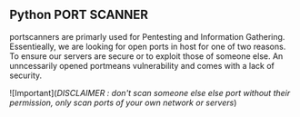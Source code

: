 ## Python PORT SCANNER

portscanners are primarly used for Pentesting and Information Gathering. Essentieally, we are looking for open ports in host for one of two reasons. To ensure our servers are secure or to exploit those of someone else. An unncessarily opened portmeans vulnerability and comes with a lack of security.

![Important](<em>DISCLAIMER : don't scan someone else else port without their permission, only scan ports of your own network or servers</em>)